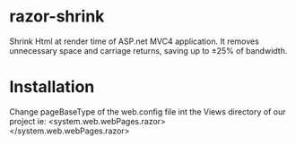 razor-shrink
============
Shrink Html at render time of ASP.net MVC4 application. 
It removes unnecessary space and carriage returns, saving up to ±25% of bandwidth.

Installation
============
Change pageBaseType of the web.config file int the Views directory of our project
ie:
<system.web.webPages.razor>
    <host factoryType="System.Web.Mvc.MvcWebRazorHostFactory, System.Web.Mvc, Version=4.0.0.0, Culture=neutral, PublicKeyToken=31BF3856AD364E35" />
    <!--<pages pageBaseType="System.Web.Mvc.WebViewPage">-->
    <pages pageBaseType="RazorShrink.WebViewPageShrink">
      <namespaces>
        <add namespace="System.Web.Mvc" />
        <add namespace="System.Web.Mvc.Ajax" />
        <add namespace="System.Web.Mvc.Html" />
        <add namespace="System.Web.Optimization"/>
        <add namespace="System.Web.Routing" />        
      </namespaces>
    </pages>
  </system.web.webPages.razor>
